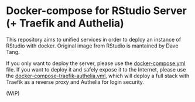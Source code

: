 # Docker-compose for RStudio Server (+ Traefik and Authelia)
This repository aims to unified services in order to deploy an instance of RStudio with docker.
Original image from RStudio is mantained by Dave Tang.

If you only want to deploy the server, please use the [docker-compose.yml](docker-compose.yml) file. If you want to deploy it and safely expose it to the Internet, please use the [docker-compose-traefik-authelia.yml](docker-compose-traefik-authelia.yml), which will deploy a full stack with Traefik as a reverse proxy and Authelia for login security.

(WIP)
